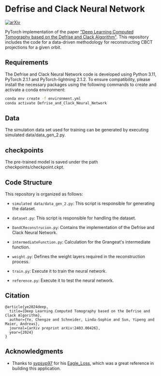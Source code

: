 # Defrise and Clack Neural Network
[![arXiv](https://img.shields.io/badge/arXiv-2403.00426-b31b1b.svg)](https://arxiv.org/abs/2403.00426)

PyTorch implementation of the paper ["Deep Learning Computed Tomography based on the Defrise and Clack Algorithm"](https://arxiv.org/abs/2403.00426). This repository includes the code for a data-driven methodology for reconstructing CBCT projections for a given orbit.

## Requirements

The Defrise and Clack Neural Network code is developed using Python 3.11, PyTorch 2.1.1 and PyTorch-lightning 2.1.2. To ensure compatibility, please install the necessary packages using the following commands to create and activate a conda environment:

```bash
conda env create -f environment.yml
conda activate Defrise_and_Clack_Neural_Network
```


## Data
The simulation data set used for training can be generated by executing simulated data/data_gen_2.py.

## checkpoints
The pre-trained model is saved under the path checkpoints/checkpoint.ckpt.

## Code Structure

This repository is organized as follows:

- `simulated data/data_gen_2.py`: This script is responsible for generating the dataset.

- `dataset.py`: This script is responsible for handling the dataset.

- `DandCReconstrucion.py`: Contains the implementation of the Defrise and Clack Neural Network.

- `intermediateFunction.py`: Calculation for the Grangeat's intermediate function.

- `weight.py`: Defines the weight layers required in the reconstruction process.

- `train.py`: Execute it to train the neural network.

- `reference.py`: Execute it to test the neural network.


## Citation

```
@article{ye2024deep,
  title={Deep Learning Computed Tomography based on the Defrise and Clack Algorithm},
  author={Ye, Chengze and Schneider, Linda-Sophie and Sun, Yipeng and Maier, Andreas},
  journal={arXiv preprint arXiv:2403.00426},
  year={2024}
}
```
## Acknowledgments

- Thanks to [sypsyp97](https://github.com/sypsyp97) for his [Eagle_Loss](https://github.com/sypsyp97/Eagle_Loss), which was a great reference in building this application.

